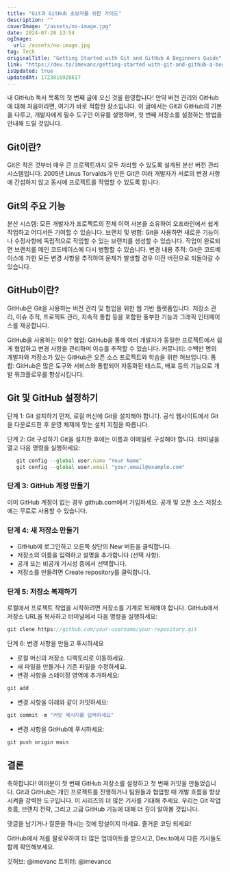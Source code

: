 ```yaml
---
title: "Git과 GitHub 초보자를 위한 가이드"
description: ""
coverImage: "/assets/no-image.jpg"
date: 2024-07-28 13:54
ogImage: 
  url: /assets/no-image.jpg
tag: Tech
originalTitle: "Getting Started with Git and GitHub A Beginners Guide"
link: "https://dev.to/imevanc/getting-started-with-git-and-github-a-beginners-guide-17ga"
isUpdated: true
updatedAt: 1723816928617
---
```




내 GitHub 독서 목록의 첫 번째 글에 오신 것을 환영합니다! 만약 버전 관리와 GitHub에 대해 처음이라면, 여기가 바로 적합한 장소입니다. 이 글에서는 Git과 GitHub의 기본을 다루고, 개발자에게 필수 도구인 이유를 설명하며, 첫 번째 저장소를 설정하는 방법을 안내해 드릴 것입니다.

## Git이란?

Git은 작은 것부터 매우 큰 프로젝트까지 모두 처리할 수 있도록 설계된 분산 버전 관리 시스템입니다. 2005년 Linus Torvalds가 만든 Git은 여러 개발자가 서로의 변경 사항에 간섭하지 않고 동시에 프로젝트를 작업할 수 있도록 합니다.

## Git의 주요 기능

<div class="content-ad"></div>

분산 시스템: 모든 개발자가 프로젝트의 전체 이력 사본을 소유하여 오프라인에서 쉽게 작업하고 어디서든 기여할 수 있습니다.
브랜치 및 병합: Git을 사용하면 새로운 기능이나 수정사항에 독립적으로 작업할 수 있는 브랜치를 생성할 수 있습니다. 작업이 완료되면 브랜치를 메인 코드베이스에 다시 병합할 수 있습니다.
변경 내용 추적: Git은 코드베이스에 가한 모든 변경 사항을 추적하여 문제가 발생할 경우 이전 버전으로 되돌아갈 수 있습니다.

## GitHub이란?

GitHub은 Git을 사용하는 버전 관리 및 협업을 위한 웹 기반 플랫폼입니다. 저장소 관리, 이슈 추적, 프로젝트 관리, 지속적 통합 등을 포함한 풍부한 기능과 그래픽 인터페이스를 제공합니다.

GitHub을 사용하는 이유?
협업: GitHub을 통해 여러 개발자가 동일한 프로젝트에서 쉽게 협업하고 변경 사항을 관리하며 이슈를 추적할 수 있습니다.
커뮤니티: 수백만 명의 개발자와 저장소가 있는 GitHub은 오픈 소스 프로젝트와 학습을 위한 허브입니다.
통합: GitHub은 많은 도구와 서비스와 통합되어 자동화된 테스트, 배포 등의 기능으로 개발 워크플로우를 향상시킵니다.

<div class="content-ad"></div>

## Git 및 GitHub 설정하기

단계 1: Git 설치하기
먼저, 로컬 머신에 Git을 설치해야 합니다. 공식 웹사이트에서 Git을 다운로드한 후 운영 체제에 맞는 설치 지침을 따릅니다.

단계 2: Git 구성하기
Git을 설치한 후에는 이름과 이메일로 구성해야 합니다. 터미널을 열고 다음 명령을 실행하세요:

```js
   git config --global user.name "Your Name"
   git config --global user.email "your.email@example.com"
```

<div class="content-ad"></div>

### 단계 3: GitHub 계정 만들기
이미 GitHub 계정이 없는 경우 github.com에서 가입하세요. 공개 및 오픈 소스 저장소에는 무료로 사용할 수 있습니다.

### 단계 4: 새 저장소 만들기

- GitHub에 로그인하고 오른쪽 상단의 New 버튼을 클릭합니다.
- 저장소의 이름을 입력하고 설명을 추가합니다 (선택 사항).
- 공개 또는 비공개 가시성 중에서 선택합니다.
- 저장소를 만들려면 Create repository를 클릭합니다.

### 단계 5: 저장소 복제하기
로컬에서 프로젝트 작업을 시작하려면 저장소를 기계로 복제해야 합니다. GitHub에서 저장소 URL을 복사하고 터미널에서 다음 명령을 실행하세요:

<div class="content-ad"></div>

```js
git clone https://github.com/your-username/your-repository.git
```

단계 6: 변경 사항을 만들고 푸시하세요

- 로컬 머신의 저장소 디렉토리로 이동하세요.
- 새 파일을 만들거나 기존 파일을 수정하세요.
- 변경 사항을 스테이징 영역에 추가하세요:

```js
git add .
```

<div class="content-ad"></div>

- 변경 사항을 아래와 같이 커밋하세요:

```js
git commit -m "커밋 메시지를 입력하세요"
```

- 변경 사항을 GitHub에 푸시하세요:

```js
git push origin main
```

<div class="content-ad"></div>

## 결론

축하합니다! 여러분이 첫 번째 GitHub 저장소를 설정하고 첫 번째 커밋을 만들었습니다. Git과 GitHub는 개인 프로젝트를 진행하거나 팀원들과 협업할 때 개발 흐름을 향상시켜줄 강력한 도구입니다. 이 시리즈의 더 많은 기사를 기대해 주세요. 우리는 Git 작업 흐름, 브랜치 전략, 그리고 고급 GitHub 기능에 대해 더 깊이 알아볼 것입니다.

댓글을 남기거나 질문을 하시는 것에 망설이지 마세요. 즐거운 코딩 되세요!

GitHub에서 저를 팔로우하여 더 많은 업데이트를 받으시고, Dev.to에서 다른 기사들도 함께 확인해보세요.

<div class="content-ad"></div>

깃허브: @imevanc
트위터: @imevancc